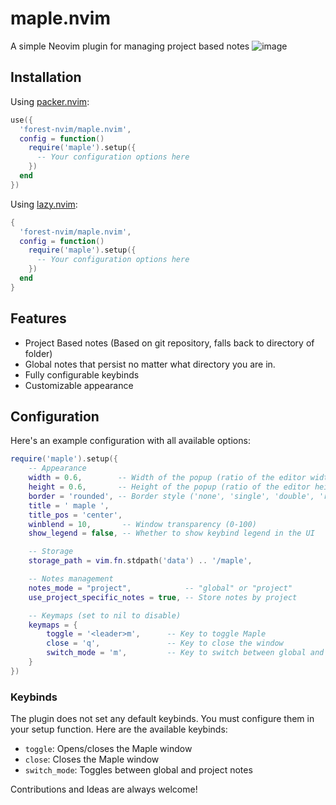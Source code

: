 # maple.nvim

A simple Neovim plugin for managing project based notes
![image](https://github.com/user-attachments/assets/62cb554c-ac8c-4973-a20d-76bf7440a0d2)

## Installation

Using [packer.nvim](https://github.com/wbthomason/packer.nvim):

```lua
use({
  'forest-nvim/maple.nvim',
  config = function()
    require('maple').setup({
      -- Your configuration options here
    })
  end
})
```

Using [lazy.nvim](https://github.com/folke/lazy.nvim):

```lua
{
  'forest-nvim/maple.nvim',
  config = function()
    require('maple').setup({
      -- Your configuration options here
    })
  end
}
```

## Features

- Project Based notes (Based on git repository, falls back to directory of folder)
- Global notes that persist no matter what directory you are in.
- Fully configurable keybinds
- Customizable appearance

## Configuration

Here's an example configuration with all available options:

```lua
require('maple').setup({
    -- Appearance
    width = 0.6,        -- Width of the popup (ratio of the editor width)
    height = 0.6,       -- Height of the popup (ratio of the editor height)
    border = 'rounded', -- Border style ('none', 'single', 'double', 'rounded', etc.)
    title = ' maple ',
    title_pos = 'center',
    winblend = 10,       -- Window transparency (0-100)
    show_legend = false, -- Whether to show keybind legend in the UI

    -- Storage
    storage_path = vim.fn.stdpath('data') .. '/maple',

    -- Notes management
    notes_mode = "project",            -- "global" or "project"
    use_project_specific_notes = true, -- Store notes by project

    -- Keymaps (set to nil to disable)
    keymaps = {
        toggle = '<leader>m',      -- Key to toggle Maple
        close = 'q',               -- Key to close the window
        switch_mode = 'm',         -- Key to switch between global and project view
    }
})
```

### Keybinds

The plugin does not set any default keybinds. You must configure them in your setup function. Here are the available keybinds:

- `toggle`: Opens/closes the Maple window
- `close`: Closes the Maple window
- `switch_mode`: Toggles between global and project notes

Contributions and Ideas are always welcome!
